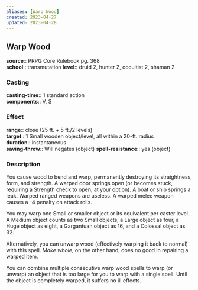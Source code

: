 ```yaml
---
aliases: [Warp Wood]
created: 2023-04-27
updated: 2023-04-28
---
```


## Warp Wood

**source**:: PRPG Core Rulebook pg. 368  
**school**:: transmutation
**level**:: druid 2, hunter 2, occultist 2, shaman 2

### Casting

**casting-time**:: 1 standard action  
**components**:: V, S

### Effect

**range**:: close (25 ft. + 5 ft./2 levels)  
**target**:: 1 Small wooden object/level, all within a 20-ft. radius  
**duration**:: instantaneous  
**saving-throw**:: Will negates (object)
**spell-resistance**:: yes (object)

### Description

You cause wood to bend and warp, permanently destroying its straightness, form, and strength. A warped door springs open (or becomes stuck, requiring a Strength check to open, at your option). A boat or ship springs a leak. Warped ranged weapons are useless. A warped melee weapon causes a -4 penalty on attack rolls.  
  
You may warp one Small or smaller object or its equivalent per caster level. A Medium object counts as two Small objects, a Large object as four, a Huge object as eight, a Gargantuan object as 16, and a Colossal object as 32.  
  
Alternatively, you can unwarp wood (effectively warping it back to normal) with this spell. *Make whole*, on the other hand, does no good in repairing a warped item.  
  
You can combine multiple consecutive warp wood spells to warp (or unwarp) an object that is too large for you to warp with a single spell. Until the object is completely warped, it suffers no ill effects.
